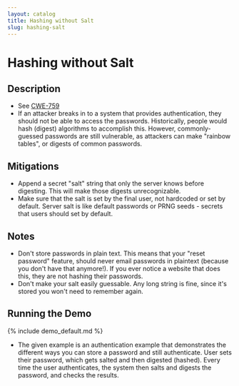 ```yaml
---
layout: catalog
title: Hashing without Salt
slug: hashing-salt
---
```


Hashing without Salt
====================

Description
-----------

* See [CWE-759](http://cwe.mitre.org/data/definitions/759.html)
*  If an attacker breaks in to a system that provides authentication, they should not be able to access the passwords. Historically, people would hash (digest) algorithms to accomplish this. However, commonly-guessed passwords are still vulnerable, as attackers can make "rainbow tables", or digests of common passwords. 

Mitigations
-----------
* Append a secret "salt" string that only the server knows before digesting. This will make those digests unrecognizable.
* Make sure that the salt is set by the final user, not hardcoded or set by default. Server salt is like default passwords or PRNG seeds - secrets that users should set by default.

Notes
-----
* Don't store passwords in plain text. This means that your "reset password" feature, should never email passwords in plaintext (because you don't have that anymore!). If you ever notice a website that does this, they are not hashing their passwords. 
* Don't make your salt easily guessable. Any long string is fine, since it's stored you won't need to remember again.

Running the Demo
----------------
{% include demo_default.md %}

* The given example is an authentication example that demonstrates the different ways you can store a password and still authenticate. User sets their password, which gets salted and then digested (hashed). Every time the user authenticates, the system then salts and digests the password, and checks the results.

